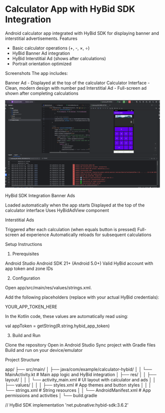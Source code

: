# Calculator App with HyBid SDK Integration
Android calculator app integrated with HyBid SDK for displaying banner and interstitial advertisements.
Features

 - Basic calculator operations (+, -, ×, ÷)
 - HyBid Banner Ad integration
 - HyBid Interstitial Ad (shows after calculations)
 - Portrait orientation optimized

Screenshots
The app includes:

Banner Ad - Displayed at the top of the calculator
Calculator Interface - Clean, modern design with number pad
Interstitial Ad - Full-screen ad shown after completing calculations

![banner-ad-preview.png](banner-ad-preview.png)

HyBid SDK Integration
Banner Ads

Loaded automatically when the app starts
Displayed at the top of the calculator interface
Uses HyBidAdView component

Interstitial Ads

Triggered after each calculation (when equals button is pressed)
Full-screen ad experience
Automatically reloads for subsequent calculations

Setup Instructions

1. Prerequisites

Android Studio
Android SDK 21+ (Android 5.0+)
Valid HyBid account with app token and zone IDs

2. Configuration

Open app/src/main/res/values/strings.xml.

Add the following placeholders (replace with your actual HyBid credentials):

<resources>
    <string name="hybid_app_token">YOUR_APP_TOKEN_HERE</string>
</resources>


In the Kotlin code, these values are automatically read using:

val appToken = getString(R.string.hybid_app_token)

3. Build and Run

Clone the repository
Open in Android Studio
Sync project with Gradle files
Build and run on your device/emulator

Project Structure

app/
├── src/main/
│   ├── java/com/example/calculator-hybid/
│   │   └── MainActivity.kt              # Main app logic and HyBid integration
│   ├── res/
│   │   ├── layout/
│   │   │   └── activity_main.xml        # UI layout with calculator and ads
│   │   ├── values/
│   │   │   ├── styles.xml               # App themes and button styles
│   │   │   └── strings.xml              # String resources
│   │   └── AndroidManifest.xml          # App permissions and activities
│   └── build.gradle    


// HyBid SDK
implementation 'net.pubnative:hybid-sdk:3.6.2'

